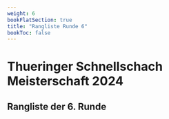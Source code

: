 ```yaml
---
weight: 6
bookFlatSection: true
title: "Rangliste Runde 6"
bookToc: false
---
```


# Thueringer Schnellschach Meisterschaft 2024

## Rangliste der 6. Runde
